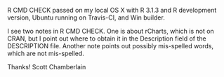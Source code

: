 R CMD CHECK passed on my local OS X with R 3.1.3 and R development version, Ubuntu running 
on Travis-CI, and Win builder.

I see two notes in R CMD CHECK. One is about rCharts, which is not on CRAN, but I point out where to obtain it in the Description field of the DESCRIPTION file. Another note points out possibly mis-spelled words, which are not mis-spelled. 

Thanks! Scott Chamberlain
